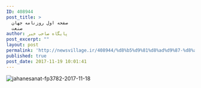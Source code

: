 ```yaml
---
ID: 408944
post_title: >
  صفحه اول روزنامه جهان
  صنعت
author: پایگاه صاحب خبر
post_excerpt: ""
layout: post
permalink: 'http://newsvillage.ir/408944/%d8%b5%d9%81%d8%ad%d9%87-%d8%a7%d9%88%d9%84-%d8%b1%d9%88%d8%b2%d9%86%d8%a7%d9%85%d9%87-%d8%ac%d9%87%d8%a7%d9%86-%d8%b5%d9%86%d8%b9%d8%aa-3/'
published: true
post_date: 2017-11-19 10:01:41
---
```

<img src="http://sahebkhabar.ir/download?f=2017/11/18/4/631226.jpg" alt="jahanesanat-fp3782-2017-11-18">